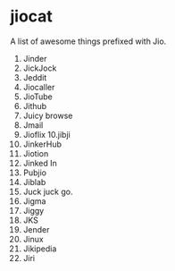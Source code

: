 # jiocat
A list of awesome things prefixed with Jio. 

1. Jinder
2. JickJock
3. Jeddit
4. Jiocaller
5. JioTube
6. Jithub
7. Juicy browse
8. Jmail
9. Jioflix
10.jibji
11. JinkerHub
12. Jiotion
13. Jinked In
14. Pubjio
15. Jiblab
16. Juck juck go.
17. Jigma
18. Jiggy
19. JKS
20. Jender
21. Jinux
22. Jikipedia
23. Jiri
